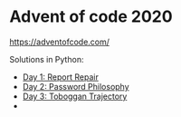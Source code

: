 # Advent of code 2020

https://adventofcode.com/

Solutions in Python:

- [Day 1: Report Repair](/1/)
- [Day 2: Password Philosophy](/2/)
- [Day 3: Toboggan Trajectory](/3/)
-

